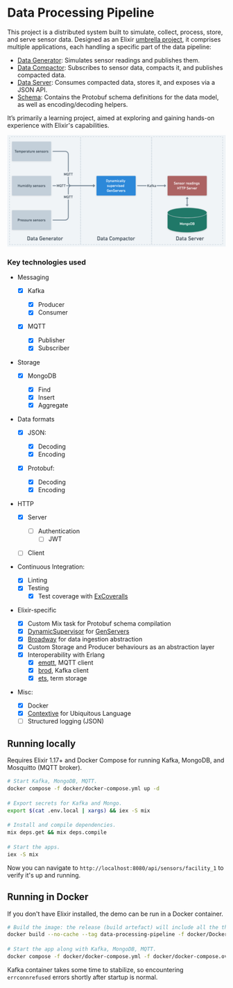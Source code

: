 # Data Processing Pipeline

This project is a distributed system built to simulate, collect, process, store, and serve sensor data. Designed as an Elixir [umbrella project](https://elixirschool.com/en/lessons/advanced/umbrella_projects), it comprises multiple applications, each handling a specific part of the data pipeline:

- [Data Generator](/apps/data_generator/): Simulates sensor readings and publishes them.
- [Data Compactor](/apps/data_compactor/): Subscribes to sensor data, compacts it, and publishes compacted data.
- [Data Server](/apps/data_server/): Consumes compacted data, stores it, and exposes via a JSON API.
- [Schema](/apps/schema/): Contains the Protobuf schema definitions for the data model, as well as encoding/decoding helpers.

It’s primarily a learning project, aimed at exploring and gaining hands-on experience with Elixir's capabilities.

![High level overview](/assets/architecture.png)

### Key technologies used

- Messaging

  - [x] Kafka

    - [x] Producer
    - [x] Consumer

  - [x] MQTT

    - [x] Publisher
    - [x] Subscriber

- Storage

  - [x] MongoDB

    - [x] Find
    - [x] Insert
    - [x] Aggregate

- Data formats

  - [x] JSON:

    - [x] Decoding
    - [x] Encoding

  - [x] Protobuf:

    - [x] Decoding
    - [x] Encoding

- HTTP

  - [x] Server

    - [ ] Authentication
      - [ ] JWT

  - [ ] Client

- Continuous Integration:

  - [x] Linting
  - [x] Testing
    - [x] Test coverage with [ExCoveralls](https://github.com/parroty/excoveralls)

- Elixir-specific

  - [x] Custom Mix task for Protobuf schema compilation
  - [x] [DynamicSupervisor](https://hexdocs.pm/elixir/DynamicSupervisor.html) for [GenServers](https://hexdocs.pm/elixir/GenServer.html)
  - [x] [Broadway](https://github.com/dashbitco/broadway) for data ingestion abstraction
  - [x] Custom Storage and Producer behaviours as an abstraction layer
  - [x] Interoperability with Erlang
    - [x] [emqtt](https://github.com/emqx/emqtt), MQTT client
    - [x] [brod](https://github.com/kafka4beam/brod), Kafka client
    - [x] [ets](https://www.erlang.org/docs/23/man/ets), term storage

- Misc:
  - [x] Docker
  - [x] [Contextive](https://github.com/dev-cycles/contextive) for Ubiquitous Language
  - [ ] Structured logging (JSON)

## Running locally

Requires Elixir 1.17+ and Docker Compose for running Kafka, MongoDB, and Mosquitto (MQTT broker).

```sh
# Start Kafka, MongoDB, MQTT.
docker compose -f docker/docker-compose.yml up -d

# Export secrets for Kafka and Mongo.
export $(cat .env.local | xargs) && iex -S mix

# Install and compile dependencies.
mix deps.get && mix deps.compile

# Start the apps.
iex -S mix
```

Now you can navigate to `http://localhost:8080/api/sensors/facility_1` to verify it's up and running.

## Running in Docker

If you don't have Elixir installed, the demo can be run in a Docker container.

```sh
# Build the image: the release (build artefact) will include all the three applications.
docker build --no-cache --tag data-processing-pipeline -f docker/Dockerfile . --progress=plain

# Start the app along with Kafka, MongoDB, MQTT.
docker compose -f docker/docker-compose.yml -f docker/docker-compose.override.yml up
```

Kafka container takes some time to stabilize, so encountering `errconnrefused` errors shortly after startup is normal.
